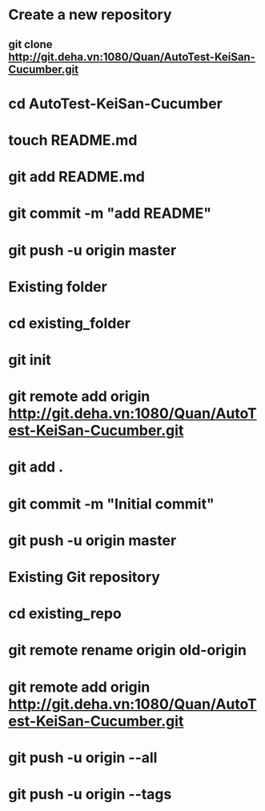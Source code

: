 # Create a new repository
## git clone http://git.deha.vn:1080/Quan/AutoTest-KeiSan-Cucumber.git
# cd AutoTest-KeiSan-Cucumber
# touch README.md
# git add README.md
# git commit -m "add README"
# git push -u origin master

# Existing folder
# cd existing_folder
# git init
# git remote add origin http://git.deha.vn:1080/Quan/AutoTest-KeiSan-Cucumber.git
# git add .
# git commit -m "Initial commit"
# git push -u origin master

# Existing Git repository
# cd existing_repo
# git remote rename origin old-origin
# git remote add origin http://git.deha.vn:1080/Quan/AutoTest-KeiSan-Cucumber.git
# git push -u origin --all
# git push -u origin --tags